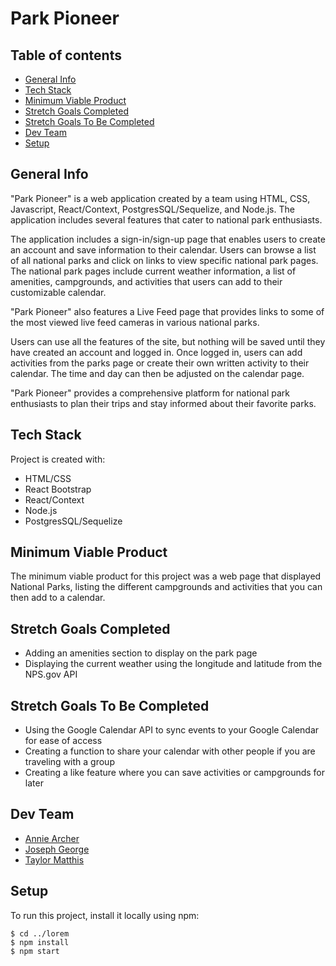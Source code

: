 # Park Pioneer
## Table of contents
* [General Info](#general-info)
* [Tech Stack](#tech-stack)
* [Minimum Viable Product](#minimum-viable-product)
* [Stretch Goals Completed](#stretch-goals-completed)
* [Stretch Goals To Be Completed](#stretch-goals-to-be-completed)
* [Dev Team](#dev-team)
* [Setup](#setup)

## General Info
"Park Pioneer" is a web application created by a team using HTML, CSS, Javascript, React/Context, PostgresSQL/Sequelize, and Node.js. The application includes several features that cater to national park enthusiasts.

The application includes a sign-in/sign-up page that enables users to create an account and save information to their calendar. Users can browse a list of all national parks and click on links to view specific national park pages. The national park pages include current weather information, a list of amenities, campgrounds, and activities that users can add to their customizable calendar.

"Park Pioneer" also features a Live Feed page that provides links to some of the most viewed live feed cameras in various national parks.

Users can use all the features of the site, but nothing will be saved until they have created an account and logged in. Once logged in, users can add activities from the parks page or create their own written activity to their calendar. The time and day can then be adjusted on the calendar page.

"Park Pioneer" provides a comprehensive platform for national park enthusiasts to plan their trips and stay informed about their favorite parks.
	
## Tech Stack
Project is created with:
* HTML/CSS
* React Bootstrap
* React/Context
* Node.js
* PostgresSQL/Sequelize

## Minimum Viable Product
The minimum viable product for this project was a web page that displayed National Parks, listing the different campgrounds and activities that you can then add to a calendar. 

## Stretch Goals Completed
* Adding an amenities section to display on the park page
* Displaying the current weather using the longitude and latitude from the NPS.gov API

## Stretch Goals To Be Completed
* Using the Google Calendar API to sync events to your Google Calendar for ease of access
* Creating a function to share your calendar with other people if you are traveling with a group
* Creating a like feature where you can save activities or campgrounds for later


## Dev Team
* [Annie Archer](https://github.com/anniearcher123)
* [Joseph George](https://github.com/BreadJG)
* [Taylor Matthis](https://github.com/Tayjanee)
	
## Setup
To run this project, install it locally using npm:

```
$ cd ../lorem
$ npm install
$ npm start

```

